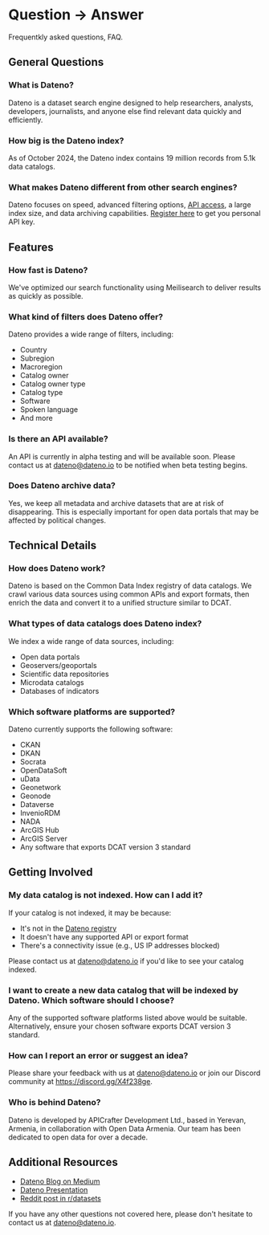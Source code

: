 # Question &rarr; Answer

Frequentkly asked questions, FAQ.

## General Questions

### What is Dateno?

Dateno is a dataset search engine designed to help researchers, analysts, developers, journalists, and anyone else find relevant data quickly and efficiently.

### How big is the Dateno index?

As of October 2024, the Dateno index contains 19 million records from 5.1k data catalogs.

### What makes Dateno different from other search engines?

Dateno focuses on speed, advanced filtering options, [API access](https://api.dateno.io), a large index size, and data archiving capabilities. [Register here](https://my.dateno.io) to get you personal API key.

## Features

### How fast is Dateno?

We've optimized our search functionality using Meilisearch to deliver results as quickly as possible.

### What kind of filters does Dateno offer?

Dateno provides a wide range of filters, including:

- Country
- Subregion
- Macroregion
- Catalog owner
- Catalog owner type
- Catalog type
- Software
- Spoken language
- And more

### Is there an API available?

An API is currently in alpha testing and will be available soon. Please contact us at <dateno@dateno.io> to be notified when beta testing begins.

### Does Dateno archive data?

Yes, we keep all metadata and archive datasets that are at risk of disappearing. This is especially important for open data portals that may be affected by political changes.

## Technical Details

### How does Dateno work?

Dateno is based on the Common Data Index registry of data catalogs. We crawl various data sources using common APIs and export formats, then enrich the data and convert it to a unified structure similar to DCAT.

### What types of data catalogs does Dateno index?

We index a wide range of data sources, including:

- Open data portals
- Geoservers/geoportals
- Scientific data repositories
- Microdata catalogs
- Databases of indicators

### Which software platforms are supported?

Dateno currently supports the following software:

- CKAN
- DKAN
- Socrata
- OpenDataSoft
- uData
- Geonetwork
- Geonode
- Dataverse
- InvenioRDM
- NADA
- ArcGIS Hub
- ArcGIS Server
- Any software that exports DCAT version 3 standard

## Getting Involved

### My data catalog is not indexed. How can I add it?

If your catalog is not indexed, it may be because:

- It's not in the [Dateno registry](https://dateno.io/registry)
- It doesn't have any supported API or export format
- There's a connectivity issue (e.g., US IP addresses blocked)

Please contact us at <dateno@dateno.io> if you'd like to see your catalog indexed.

### I want to create a new data catalog that will be indexed by Dateno. Which software should I choose?

Any of the supported software platforms listed above would be suitable. Alternatively, ensure your chosen software exports DCAT version 3 standard.

### How can I report an error or suggest an idea?

Please share your feedback with us at <dateno@dateno.io> or join our Discord community at <https://discord.gg/X4f238ge>.

### Who is behind Dateno?

Dateno is developed by APICrafter Development Ltd., based in Yerevan, Armenia, in collaboration with Open Data Armenia. Our team has been dedicated to open data for over a decade.

## Additional Resources

- [Dateno Blog on Medium](https://medium.com/dateno)
- [Dateno Presentation](https://www.beautiful.ai/player/-Nrp1JiiypOe1exM-Prl/Dateno-2024-03-Public)
- [Reddit post in r/datasets](https://www.reddit.com/r/datasets/comments/1bdn4om/dateno_a_new_dataset_search_engine)

If you have any other questions not covered here, please don't hesitate to contact us at <dateno@dateno.io>.
